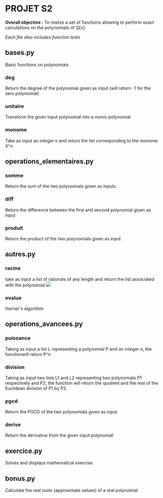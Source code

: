 # PROJET S2

**Overall objective :** To realize a set of functions allowing to perform exact calculations on the polynomials of Q[x]

*Each file also includes function tests*
## bases.py
Basic functions on polynomials

### deg
Return the degree of the polynomial given as input (will return -1 for the zero polynomial)

### unitaire
Transform the given input polynomial into a monic polynomial

### monome
Take as input an integer n and return the list corresponding to the monome X^n

## operations_elementaires.py

### somme
Return the sum of the two polynomials given as inputs

### diff
Return the difference between the first and second polynomial given as input

### produit
Return the product of the two polynomials given as input

## autres.py

### racine 
take as input a list of rationals of any length and return the list associated with the polynomial ![](https://latex.codecogs.com/gif.latex?\prod_{k=0}^n(X-a_{k}))

### evalue
Horner's algorithm

## operations_avancees.py

### puissance
Taking as input a list L representing a polynomial P and an integer n, the functionwill return P^n

### division
Taking as input two lists L1 and L2 representing two polynomials P1 respectively
and P2, the function will return the quotient and the rest of the Euclidean division of P1 by P2.

### pgcd
Return the PGCD of the two polynomials given as input

### derive
Return the derivative from the given input polynomial

## exercice.py
Solves and displays mathematical exercise.

## bonus.py
Calculate the real roots (approximate values) of a real polynomial
